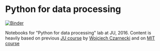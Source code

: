 # Python for data processing 

[![Binder](http://mybinder.org/badge.svg)](http://mybinder.org/repo/kudkudak/python-for-data-processing)

Notebooks for "Python for data processing" lab at JU, 2016. Content is heavily based on previous [JU course](https://github.com/gmum/python-lecture) by [Wojciech Czarnecki](wojciechczarnecki.com) and on 
[MIT course](http://ocw.mit.edu/courses/electrical-engineering-and-computer-science/6-189-a-gentle-introduction-to-programming-using-python-january-iap-2011/)
